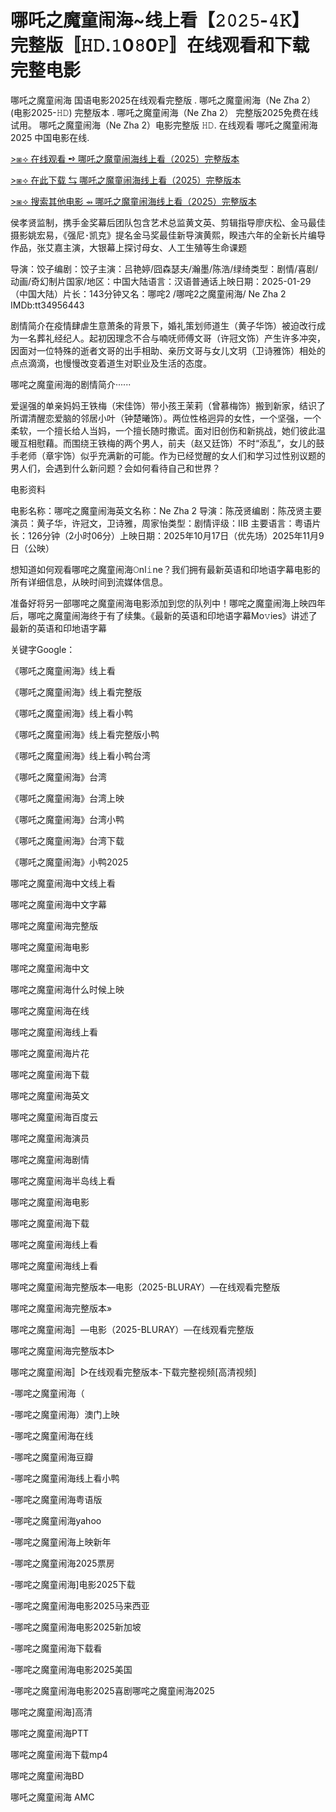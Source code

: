 # 哪吒之魔童闹海~线上看【𝟸𝟶𝟸𝟻-𝟺𝙺】完整版〚𝙷𝙳.𝟷0𝟾0𝙿〛在线观看和下载完整电影

哪吒之魔童闹海 国语电影2025在线观看完整版 . 哪吒之魔童闹海（Ne Zha 2） (电影2025-𝙷𝙳) 完整版本 . 哪吒之魔童闹海（Ne Zha 2） 完整版2025免费在线试用。 哪吒之魔童闹海（Ne Zha 2）电影完整版 𝙷𝙳. 在线观看 哪吒之魔童闹海 2025 中国电影在线.

[>⧆⟢ 在线观看 ➺ 哪吒之魔童闹海线上看（2025）完整版本](https://hitv.ai/play/706700410668191744-1-0.html)

[>⧆⟢ 在此下载 ⇆ 哪吒之魔童闹海线上看（2025）完整版本](https://hitv.ai/play/706700410668191744-1-0.html)

[>⧆⟢ 搜索其他电影 ⇴ 哪吒之魔童闹海线上看（2025）完整版本](https://hitv.ai/play/706700410668191744-1-0.html)

侯孝贤监制，携手金奖幕后团队包含艺术总监黄文英、剪辑指导廖庆松、金马最佳摄影姚宏易，《强尼･凯克》提名金马奖最佳新导演黄熙，睽违六年的全新长片编导作品，张艾嘉主演，大银幕上探讨母女、人工生殖等生命课题

导演：饺子编剧：饺子主演：吕艳婷/囧森瑟夫/瀚墨/陈浩/绿绮类型：剧情/喜剧/动画/奇幻制片国家/地区：中国大陆语言：汉语普通话上映日期：2025-01-29（中国大陆）片长：143分钟又名：哪咤2 /哪咤2之魔童闹海/ Ne Zha 2 IMDb:tt34956443

剧情简介在疫情肆虐生意萧条的背景下，婚礼策划师道生（黄子华饰）被迫改行成为一名葬礼经纪人。起初因理念不合与喃呒师傅文哥（许冠文饰）产生许多冲突，因面对一位特殊的逝者文哥的出手相助、亲历文哥与女儿文玥（卫诗雅饰）相处的点点滴滴，也慢慢改变着道生对职业及生活的态度。

哪咤之魔童闹海的剧情简介······

爱逞强的单亲妈妈王铁梅（宋佳饰）带小孩王茉莉（曾慕梅饰）搬到新家，结识了所谓清醒恋爱脑的邻居小叶（钟楚曦饰）。两位性格迥异的女性，一个坚强，一个柔软，一个擅长给人当妈，一个擅长随时撒谎。面对旧创伤和新挑战，她们彼此温暖互相慰藉。而围绕王铁梅的两个男人，前夫（赵又廷饰）不时“添乱”，女儿的鼓手老师（章宇饰）似乎充满新的可能。作为已经觉醒的女人们和学习过性别议题的男人们，会遇到什么新问题？会如何看待自己和世界？

电影资料

电影名称：哪咤之魔童闹海英文名称：Ne Zha 2 导演：陈茂贤编剧：陈茂贤主要演员：黄子华，许冠文，卫诗雅，周家怡类型：剧情评级：IIB 主要语言：粤语片长：126分钟（2小时06分）上映日期：2025年10月17日（优先场）2025年11月9日（公映）

想知道如何观看哪咤之魔童闹海𝙾nl𝚒ne？我们拥有最新英语和印地语字幕电影的所有详细信息，从映时间到流媒体信息。

准备好将另一部哪咤之魔童闹海电影添加到您的队列中！哪咤之魔童闹海上映四年后，哪咤之魔童闹海终于有了续集。《最新的英语和印地语字幕Mo𝚟ies》讲述了最新的英语和印地语字幕

关键字Google：

《哪吒之魔童闹海》线上看

《哪吒之魔童闹海》线上看完整版

《哪吒之魔童闹海》线上看小鸭

《哪吒之魔童闹海》线上看完整版小鸭

《哪吒之魔童闹海》线上看小鸭台湾

《哪吒之魔童闹海》台湾

《哪吒之魔童闹海》台湾上映

《哪吒之魔童闹海》台湾小鸭

《哪吒之魔童闹海》台湾下载

《哪吒之魔童闹海》小鸭2025

哪咤之魔童闹海中文线上看

哪咤之魔童闹海中文字幕

哪咤之魔童闹海完整版

哪咤之魔童闹海电影

哪咤之魔童闹海中文

哪咤之魔童闹海什么时候上映

哪咤之魔童闹海在线

哪咤之魔童闹海线上看

哪咤之魔童闹海片花

哪咤之魔童闹海下载

哪咤之魔童闹海英文

哪咤之魔童闹海百度云

哪咤之魔童闹海演员

哪咤之魔童闹海剧情

哪咤之魔童闹海半岛线上看

哪咤之魔童闹海电影

哪咤之魔童闹海下载

哪咤之魔童闹海线上看

哪咤之魔童闹海线上看

哪咤之魔童闹海完整版本—电影（2025-BLURAY）—在线观看完整版

哪咤之魔童闹海完整版本»

哪咤之魔童闹海〛—电影（2025-BLURAY）—在线观看完整版

哪咤之魔童闹海完整版本▷

哪咤之魔童闹海〛▷在线观看完整版本-下载完整视频[高清视频]

-哪咤之魔童闹海（

-哪咤之魔童闹海）澳门上映

-哪咤之魔童闹海在线

-哪咤之魔童闹海豆瓣

-哪咤之魔童闹海线上看小鸭

-哪咤之魔童闹海粤语版

-哪咤之魔童闹海yahoo

-哪咤之魔童闹海上映新年

-哪咤之魔童闹海2025票房

-哪咤之魔童闹海]电影2025下载

-哪咤之魔童闹海电影2025马来西亚

-哪咤之魔童闹海电影2025新加坡

-哪咤之魔童闹海下载看

-哪咤之魔童闹海电影2025美国

-哪咤之魔童闹海电影2025喜剧哪咤之魔童闹海2025

哪咤之魔童闹海]高清

哪咤之魔童闹海PTT

哪咤之魔童闹海下载mp4

哪咤之魔童闹海BD

哪吒之魔童闹海 AMC
